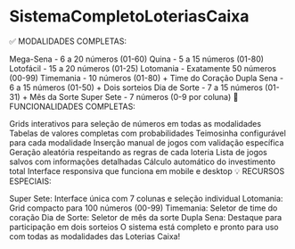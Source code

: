 # SistemaCompletoLoteriasCaixa


✅ MODALIDADES COMPLETAS:

Mega-Sena - 6 a 20 números (01-60)
Quina - 5 a 15 números (01-80)
Lotofácil - 15 a 20 números (01-25)
Lotomania - Exatamente 50 números (00-99)
Timemania - 10 números (01-80) + Time do Coração
Dupla Sena - 6 a 15 números (01-50) + Dois sorteios
Dia de Sorte - 7 a 15 números (01-31) + Mês da Sorte
Super Sete - 7 números (0-9 por coluna)
🎯 FUNCIONALIDADES COMPLETAS:

Grids interativos para seleção de números em todas as modalidades
Tabelas de valores completas com probabilidades
Teimosinha configurável para cada modalidade
Inserção manual de jogos com validação específica
Geração aleatória respeitando as regras de cada loteria
Lista de jogos salvos com informações detalhadas
Cálculo automático do investimento total
Interface responsiva que funciona em mobile e desktop
💡 RECURSOS ESPECIAIS:

Super Sete: Interface única com 7 colunas e seleção individual
Lotomania: Grid compacto para 100 números (00-99)
Timemania: Seletor de time do coração
Dia de Sorte: Seletor de mês da sorte
Dupla Sena: Destaque para participação em dois sorteios
O sistema está completo e pronto para uso com todas as modalidades das Loterias Caixa!